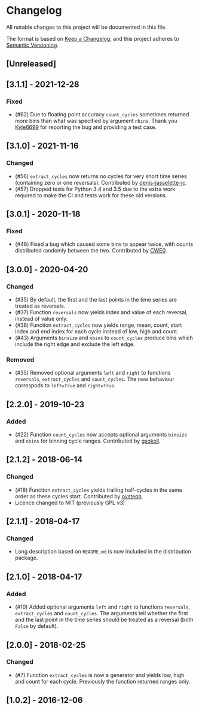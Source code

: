# Changelog
All notable changes to this project will be documented in this file.

The format is based on [Keep a Changelog](https://keepachangelog.com/en/1.0.0/),
and this project adheres to [Semantic Versioning](https://semver.org/spec/v2.0.0.html).

## [Unreleased]

## [3.1.1] - 2021-12-28

### Fixed

- (#62) Due to floating point accuracy `count_cycles` sometimes returned
  more bins than what was specified by argument `nbins`. Thank you
  [Kyle6699](https://github.com/Kyle6699) for reporting the bug and
  providing a test case.

## [3.1.0] - 2021-11-16

### Changed
- (#56) `extract_cycles` now returns no cycles for very short time series
  (containing zero or one reversals). Contributed by
  [denis-jasselette-jc](https://github.com/denis-jasselette-jc).
- (#57) Dropped tests for Python 3.4 and 3.5 due to the extra work required
  to make the CI and tests work for these old versions.

## [3.0.1] - 2020-11-18

### Fixed

- (#48) Fixed a bug which caused some bins to appear twice, with counts
  distributed randomly between the two.
  Contributed by [CWE0](https://github.com/CWE0).

## [3.0.0] - 2020-04-20

### Changed
- (#35) By default, the first and the last points in the time series
  are treated as reversals.
- (#37) Function `reversals` now yields index and value of each reversal,
  instead of value only.
- (#38) Function `extract_cycles` now yields range, mean, count, start index and
  end index for each cycle instead of low, high and count.
- (#43) Arguments `binsize` and `nbins` to `count_cycles` produce bins which
  include the right edge and exclude the left edge.

### Removed
- (#35) Removed optional arguments `left` and `right` to functions
  `reversals`, `extract_cycles` and `count_cycles`. The new behaviour
  correspods to `left=True` and `right=True`.

## [2.2.0] - 2019-10-23

### Added
- (#22) Function `count_cycles` now accepts optional arguments `binsize` and `nbins`
  for binning cycle ranges. Contributed by [gsokoll](https://github.com/gsokoll).

## [2.1.2] - 2018-06-14

### Changed
- (#18) Function `extract_cycles` yields trailing half-cycles in the same order
  as these cycles start. Contributed by [oysteoh](https://github.com/oysteoh).
- Licence changed to MIT (previously GPL v3)

## [2.1.1] - 2018-04-17

### Changed
- Long description based on `README.md` is now included in the distribution package.

## [2.1.0] - 2018-04-17

### Added
- (#10) Added optional arguments `left` and `right` to functions
  `reversals`, `extract_cycles` and `count_cycles`. The arguments
  tell whether the first and the last point in the time series
  should be treated as a reversal (both `False` by default).

## [2.0.0] - 2018-02-25

### Changed
- (#7) Function `extract_cycles` is now a generator and yields low, high and count
  for each cycle. Previously the function returned ranges only.

## [1.0.2] - 2016-12-06
